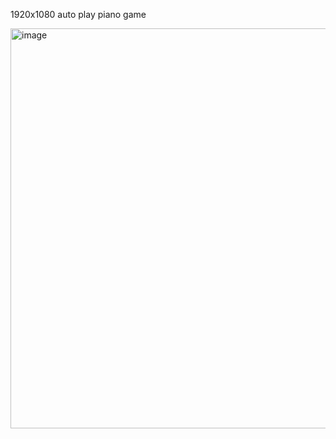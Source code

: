 1920x1080 auto play piano game


<img width="903" height="640" alt="image" src="https://github.com/user-attachments/assets/b652aba2-085b-46ec-89cd-3bb421d7658a" />
